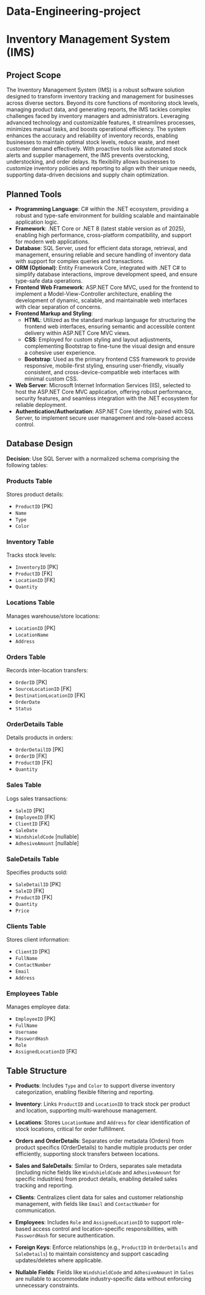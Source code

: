 # Data-Engineering-project
# Inventory Management System (IMS)

## Project Scope

The Inventory Management System (IMS) is a robust software solution designed to transform inventory tracking and management for businesses across diverse sectors. Beyond its core functions of monitoring stock levels, managing product data, and generating reports, the IMS tackles complex challenges faced by inventory managers and administrators. Leveraging advanced technology and customizable features, it streamlines processes, minimizes manual tasks, and boosts operational efficiency. The system enhances the accuracy and reliability of inventory records, enabling businesses to maintain optimal stock levels, reduce waste, and meet customer demand effectively. With proactive tools like automated stock alerts and supplier management, the IMS prevents overstocking, understocking, and order delays. Its flexibility allows businesses to customize inventory policies and reporting to align with their unique needs, supporting data-driven decisions and supply chain optimization.

## Planned Tools

- **Programming Language**: C# within the .NET ecosystem, providing a robust and type-safe environment for building scalable and maintainable application logic.
- **Framework**: .NET Core or .NET 8 (latest stable version as of 2025), enabling high performance, cross-platform compatibility, and support for modern web applications.
- **Database**: SQL Server, used for efficient data storage, retrieval, and management, ensuring reliable and secure handling of inventory data with support for complex queries and transactions.
- **ORM (Optional)**: Entity Framework Core, integrated with .NET C# to simplify database interactions, improve development speed, and ensure type-safe data operations.
- **Frontend Web Framework**: ASP.NET Core MVC, used for the frontend to implement a Model-View-Controller architecture, enabling the development of dynamic, scalable, and maintainable web interfaces with clear separation of concerns.
- **Frontend Markup and Styling**:
  - **HTML**: Utilized as the standard markup language for structuring the frontend web interfaces, ensuring semantic and accessible content delivery within ASP.NET Core MVC views.
  - **CSS**: Employed for custom styling and layout adjustments, complementing Bootstrap to fine-tune the visual design and ensure a cohesive user experience.
  - **Bootstrap**: Used as the primary frontend CSS framework to provide responsive, mobile-first styling, ensuring user-friendly, visually consistent, and cross-device-compatible web interfaces with minimal custom CSS.
- **Web Server**: Microsoft Internet Information Services (IIS), selected to host the ASP.NET Core MVC application, offering robust performance, security features, and seamless integration with the .NET ecosystem for reliable deployment.
- **Authentication/Authorization**: ASP.NET Core Identity, paired with SQL Server, to implement secure user management and role-based access control.

## Database Design

**Decision**: Use SQL Server with a normalized schema comprising the following tables:

### Products Table
Stores product details:
- `ProductID` [PK]
- `Name`
- `Type`
- `Color`

### Inventory Table
Tracks stock levels:
- `InventoryID` [PK]
- `ProductID` [FK]
- `LocationID` [FK]
- `Quantity`

### Locations Table
Manages warehouse/store locations:
- `LocationID` [PK]
- `LocationName`
- `Address`

### Orders Table
Records inter-location transfers:
- `OrderID` [PK]
- `SourceLocationID` [FK]
- `DestinationLocationID` [FK]
- `OrderDate`
- `Status`

### OrderDetails Table
Details products in orders:
- `OrderDetailID` [PK]
- `OrderID` [FK]
- `ProductID` [FK]
- `Quantity`

### Sales Table
Logs sales transactions:
- `SaleID` [PK]
- `EmployeeID` [FK]
- `ClientID` [FK]
- `SaleDate`
- `WindshieldCode` [nullable]
- `AdhesiveAmount` [nullable]

### SaleDetails Table
Specifies products sold:
- `SaleDetailID` [PK]
- `SaleID` [FK]
- `ProductID` [FK]
- `Quantity`
- `Price`

### Clients Table
Stores client information:
- `ClientID` [PK]
- `FullName`
- `ContactNumber`
- `Email`
- `Address`

### Employees Table
Manages employee data:
- `EmployeeID` [PK]
- `FullName`
- `Username`
- `PasswordHash`
- `Role`
- `AssignedLocationID` [FK]

## Table Structure

- **Products**: Includes `Type` and `Color` to support diverse inventory categorization, enabling flexible filtering and reporting.
- **Inventory**: Links `ProductID` and `LocationID` to track stock per product and location, supporting multi-warehouse management.
- **Locations**: Stores `LocationName` and `Address` for clear identification of stock locations, critical for order fulfillment.
- **Orders and OrderDetails**: Separates order metadata (Orders) from product specifics (OrderDetails) to handle multiple products per order efficiently, supporting stock transfers between locations.
- **Sales and SaleDetails**: Similar to Orders, separates sale metadata (including niche fields like `WindshieldCode` and `AdhesiveAmount` for specific industries) from product details, enabling detailed sales tracking and reporting.
- **Clients**: Centralizes client data for sales and customer relationship management, with fields like `Email` and `ContactNumber` for communication.
- **Employees**: Includes `Role` and `AssignedLocationID` to support role-based access control and location-specific responsibilities, with `PasswordHash` for secure authentication.

- **Foreign Keys**: Enforce relationships (e.g., `ProductID` in `OrderDetails` and `SaleDetails`) to maintain consistency and support cascading updates/deletes where applicable.
- **Nullable Fields**: Fields like `WindshieldCode` and `AdhesiveAmount` in `Sales` are nullable to accommodate industry-specific data without enforcing unnecessary constraints.
